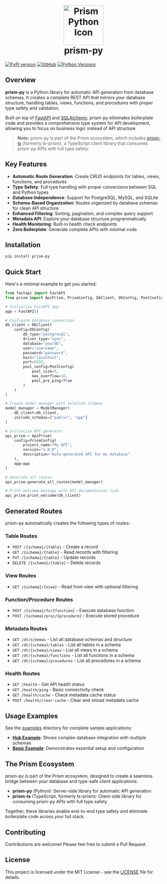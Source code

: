 # <div align="center"><img src="./resources/img/prism.png" alt="Prism Python Icon" width="128" height="128"><div align="center">prism-py</div></div>

[![PyPI version](https://badge.fury.io/py/prism-py.svg)](https://pypi.org/project/prism-py/)
[![GitHub](https://img.shields.io/github/license/Yrrrrrf/prism-py)](https://github.com/Yrrrrrf/prism-py/blob/main/LICENSE)
[![Python Versions](https://img.shields.io/pypi/pyversions/prism-py.svg)](https://pypi.org/project/prism-py/)

## Overview

**prism-py** is a Python library for automatic API generation from database schemas. It creates a complete REST API that mirrors your database structure, handling tables, views, functions, and procedures with proper type safety and validation.

Built on top of [FastAPI](https://fastapi.tiangolo.com/) and [SQLAlchemy](https://www.sqlalchemy.org/), prism-py eliminates boilerplate code and provides a comprehensive type system for API development, allowing you to focus on business logic instead of API structure.

> **Note:** prism-py is part of the Prism ecosystem, which includes [prism-ts](https://www.npmjs.com/package/ts-forge) (formerly ts-prism), a TypeScript client library that consumes prism-py APIs with full type safety.

## Key Features

- **Automatic Route Generation**: Create CRUD endpoints for tables, views, functions, and procedures
- **Type Safety**: Full type handling with proper conversions between SQL and Python types
- **Database Independence**: Support for PostgreSQL, MySQL, and SQLite
- **Schema-Based Organization**: Routes organized by database schemas for clean API structure
- **Enhanced Filtering**: Sorting, pagination, and complex query support
- **Metadata API**: Explore your database structure programmatically
- **Health Monitoring**: Built-in health check endpoints
- **Zero Boilerplate**: Generate complete APIs with minimal code

## Installation

```bash
pip install prism-py
```

## Quick Start

Here's a minimal example to get you started:

```python
from fastapi import FastAPI
from prism import ApiPrism, PrismConfig, DbClient, DbConfig, PoolConfig, ModelManager

# Initialize FastAPI app
app = FastAPI()

# Configure database connection
db_client = DbClient(
    config=DbConfig(
        db_type="postgresql",
        driver_type="sync",
        database="yourdb",
        user="username",
        password="password",
        host="localhost",
        port=5432,
        pool_config=PoolConfig(
            pool_size=5,
            max_overflow=10,
            pool_pre_ping=True
        )
    )
)

# Create model manager with selected schemas
model_manager = ModelManager(
    db_client=db_client,
    include_schemas=["public", "app"]
)

# Initialize API generator
api_prism = ApiPrism(
    config=PrismConfig(
        project_name="My API",
        version="1.0.0",
        description="Auto-generated API for my database"
    ),
    app=app
)

# Generate all routes
api_prism.generate_all_routes(model_manager)

# Print welcome message with API documentation link
api_prism.print_welcome(db_client)
```

## Generated Routes

prism-py automatically creates the following types of routes:

### Table Routes
- `POST /{schema}/{table}` - Create a record
- `GET /{schema}/{table}` - Read records with filtering
- `PUT /{schema}/{table}` - Update records
- `DELETE /{schema}/{table}` - Delete records

### View Routes
- `GET /{schema}/{view}` - Read from view with optional filtering

### Function/Procedure Routes
- `POST /{schema}/fn/{function}` - Execute database function
- `POST /{schema}/proc/{procedure}` - Execute stored procedure

### Metadata Routes
- `GET /dt/schemas` - List all database schemas and structure
- `GET /dt/{schema}/tables` - List all tables in a schema
- `GET /dt/{schema}/views` - List all views in a schema
- `GET /dt/{schema}/functions` - List all functions in a schema
- `GET /dt/{schema}/procedures` - List all procedures in a schema

### Health Routes
- `GET /health` - Get API health status
- `GET /health/ping` - Basic connectivity check
- `GET /health/cache` - Check metadata cache status
- `POST /health/clear-cache` - Clear and reload metadata cache

## Usage Examples

See the [examples](./examples) directory for complete sample applications:

- **[Hub Example](./examples/hub.py)**: Shows complex database integration with multiple schemas
- **[Basic Example](./examples/main.py)**: Demonstrates essential setup and configuration

## The Prism Ecosystem

prism-py is part of the Prism ecosystem, designed to create a seamless bridge between your database and type-safe client applications:

- **prism-py** (Python): Server-side library for automatic API generation
- **prism-ts** (TypeScript, formerly ts-prism): Client-side library for consuming prism-py APIs with full type safety

Together, these libraries enable end-to-end type safety and eliminate boilerplate code across your full stack.

## Contributing

Contributions are welcome! Please feel free to submit a Pull Request.

## License

This project is licensed under the MIT License - see the [LICENSE](LICENSE) file for details.

<!-- todo: Add some simple example but using some SQLite database, so that users can try it out without needing to set up a database server. -->
<!-- todo: This will also allow for a simpler setup for the examples. -->
